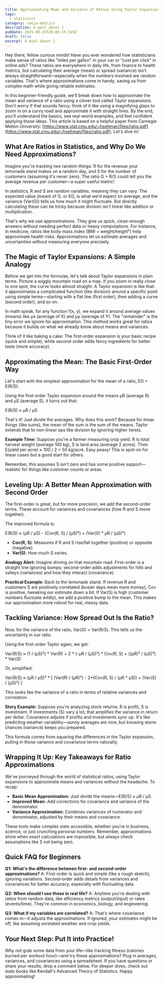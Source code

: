 ```yaml
---
title: Approximating Mean and Variance of Ratios Using Taylor Expansions
tags:
  - statistics
category: ratio-metrics
description: A post about 1
pubDate: 2025-09-25T20:03:19.549Z
draft: false
excerpt: A post about 1
---
```


Hey there, fellow curious minds! Have you ever wondered how statisticians make sense of ratios like "miles per gallon" in your car or "cost per click" in online ads? These ratios are everywhere in daily life, from finance to health metrics, but calculating their average (mean) or spread (variance) isn't always straightforward—especially when the numbers involved are random variables. That's where approximations come in handy, saving us from complex math while giving reliable estimates.

In this beginner-friendly guide, we'll break down how to approximate the mean and variance of a ratio using a clever tool called Taylor expansions. Don't worry if that sounds fancy; think of it like using a magnifying glass to zoom in on a curvy road and approximate it with straight lines. By the end, you'll understand the basics, see real-world examples, and feel confident applying these ideas. This article is based on a helpful paper from Carnegie Mellon University: [https://www.stat.cmu.edu/~hseltman/files/ratio.pdf](https://www.stat.cmu.edu/~hseltman/files/ratio.pdf). Let's dive in!

## What Are Ratios in Statistics, and Why Do We Need Approximations?

Imagine you're tracking two random things: R for the revenue your lemonade stand makes on a random day, and S for the number of customers (assuming it's never zero). The ratio G = R/S could tell you the average revenue per customer—a super useful metric!

In statistics, R and S are random variables, meaning they can vary. The expected value (mean) of G, or EG, is what we'd expect on average, and the variance (Var(G)) tells us how much it might fluctuate. But directly calculating these can be tricky because division isn't linear like addition or multiplication.

That's why we use approximations. They give us quick, close-enough answers without needing perfect data or heavy computations. For instance, in medicine, ratios like body mass index (BMI = weight/height²) help approximate health risks. Approximations let us estimate averages and uncertainties without measuring everyone precisely.

## The Magic of Taylor Expansions: A Simple Analogy

Before we get into the formulas, let's talk about Taylor expansions in plain terms. Picture a wiggly mountain road on a map. If you zoom in really close to one spot, the curve looks almost straight. A Taylor expansion is like that: it approximates a complicated function (like division) around a specific point using simple terms—starting with a flat line (first order), then adding a curve (second order), and so on.

In math speak, for any function f(x, y), we expand it around average values (means) like μx (average of X) and μy (average of Y). The "remainder" is the tiny error we ignore for approximation. This method works great for ratios because it builds on what we already know about means and variances.

Think of it like baking a cake: The first-order expansion is your basic recipe (quick and simple), while second-order adds fancy ingredients for better taste (more accuracy).

## Approximating the Mean: The Basic First-Order Way

Let's start with the simplest approximation for the mean of a ratio, EG = E(R/S).

Using the first-order Taylor expansion around the means μR (average R) and μS (average S), it turns out that:

E(R/S) ≈ μR / μS

That's it! Just divide the averages. Why does this work? Because for linear things (like sums), the mean of the sum is the sum of the means. Taylor extends that to non-linear ops like division by ignoring higher twists.

**Example Time:** Suppose you're a farmer measuring crop yield. R is total harvest weight (average 100 kg), S is land area (average 2 acres). Then E(yield per acre) ≈ 100 / 2 = 50 kg/acre. Easy peasy! This is spot-on for linear cases but a good start for others.

Remember, this assumes S isn't zero and has some positive support—realistic for things like customer counts or areas.

## Leveling Up: A Better Mean Approximation with Second Order

The first-order is great, but for more precision, we add the second-order terms. These account for variances and covariances (how R and S move together).

The improved formula is:

E(R/S) ≈ (μR / μS) - (Cov(R, S) / (μS)²) + (Var(S) * μR / (μS)³)

- **Cov(R, S)**: Measures if R and S rise/fall together (positive) or opposite (negative).
- **Var(S)**: How much S varies.

**Analogy Alert:** Imagine driving on that mountain road. First-order is a straight line ignoring bumps; second-order adds adjustments for hills and valleys (variances) and how they interact (covariance).

**Practical Example:** Back to the lemonade stand. If revenue R and customers S are positively correlated (busier days mean more money), Cov is positive, tweaking our estimate down a bit. If Var(S) is high (customer numbers fluctuate wildly), we add a positive bump to the mean. This makes our approximation more robust for real, messy data.

## Tackling Variance: How Spread Out Is the Ratio?

Now, for the variance of the ratio, Var(G) = Var(R/S). This tells us the uncertainty in our ratio.

Using the first-order Taylor again, we get:

Var(R/S) ≈ (1 / (μS)²) * Var(R) + 2 * (-μR / (μS)³) * Cov(R, S) + ((μR)² / (μS)⁴) * Var(S)

Or, simplified:

Var(R/S) ≈ (μR / μS)² * [ (Var(R) / (μR)²) - 2*(Cov(R, S) / (μR * μS)) + (Var(S) / (μS)²) ]

This looks like the variance of a ratio in terms of relative variances and correlation.

**Story Example:** Suppose you're analyzing stock returns: R is profit, S is investment. If investments (S) vary a lot, that amplifies the variance in return per dollar. Covariance adjusts if profits and investments sync up. It's like predicting weather variability—sunny averages are nice, but knowing storm chances (variance) keeps you prepared.

This formula comes from squaring the differences in the Taylor expansion, pulling in those variance and covariance terms naturally.

## Wrapping It Up: Key Takeaways for Ratio Approximations

We've journeyed through the world of statistical ratios, using Taylor expansions to approximate means and variances without the headache. To recap:

- **Basic Mean Approximation:** Just divide the means—E(R/S) ≈ μR / μS.
- **Improved Mean:** Add corrections for covariance and variance of the denominator.
- **Variance Approximation:** Combines variances of numerator and denominator, adjusted by their means and covariance.

These tools make complex stats accessible, whether you're in business, science, or just crunching personal numbers. Remember, approximations shine when exact calculations are impossible, but always check assumptions like S not being zero.

## Quick FAQ for Beginners

**Q1: What's the difference between first- and second-order approximations?**
A: First-order is quick and simple (like a rough sketch), ignoring variations. Second-order adds details from variances and covariances for better accuracy, especially with fluctuating data.

**Q2: When should I use these in real life?**
A: Anytime you're dealing with ratios from random data, like efficiency metrics (output/input) or rates (events/time). They're common in economics, biology, and engineering.

**Q3: What if my variables are correlated?**
A: That's where covariance comes in—it adjusts the approximations. If ignored, your estimates might be off, like assuming unrelated weather and crop yields.

## Your Next Step: Put It into Practice!

Why not grab some data from your life—like tracking fitness (calories burned per workout hour)—and try these approximations? Plug in averages, variances, and covariances using a spreadsheet. If you have questions or share your results, drop a comment below. For deeper dives, check out stats books like Kendall's Advanced Theory of Statistics. Happy approximating!
